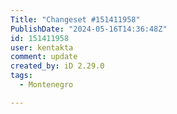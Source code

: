 ```yaml
---
Title: "Changeset #151411958"
PublishDate: "2024-05-16T14:36:48Z"
id: 151411958
user: kentakta
comment: update
created_by: iD 2.29.0
tags:
  - Montenegro

---
```

